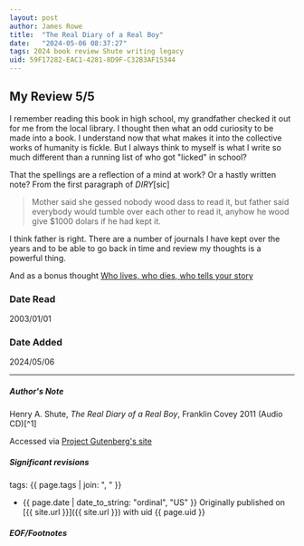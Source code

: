 ```yaml
---
layout: post
author: James Rowe
title:  "The Real Diary of a Real Boy"
date:   "2024-05-06 08:37:27"
tags: 2024 book review Shute writing legacy
uid: 59F17282-EAC1-4281-8D9F-C32B3AF15344
---
```


## My Review 5/5

I remember reading this book in high school, my grandfather checked it out for me from the local library. I thought then what an odd curiosity to be made into a book. I understand now that what makes it into the collective works of humanity is fickle. But I always think to myself is what I write so much different than a running list of who got "licked" in school?

That the spellings are a reflection of a mind at work? Or a hastly written note? From the first paragraph of *DIRY*\[sic\]

> Mother said she gessed nobody wood dass to read it, but father said everybody would tumble over each other to read it, anyhow he wood give $1000 dolars if he had kept it.

I think father is right. There are a number of journals I have kept over the years and to be able to go back in time and review my thoughts is a powerful thing.

And as a bonus thought [Who lives, who dies, who tells your story](https://en.wikipedia.org/wiki/Who_Lives,_Who_Dies,_Who_Tells_Your_Story)

### Date Read
2003/01/01

### Date Added
2024/05/06

---

##### Author's Note

Henry A. Shute, *The Real Diary of a Real Boy*,  Franklin Covey 2011 (Audio CD)[^1]

Accessed via [Project Gutenberg's site](https://www.gutenberg.org/files/5111/5111-h/5111-h.htm)

##### Significant revisions

tags: {{ page.tags | join: ", " }} <!-- todo move this somewhere -->

- {{ page.date | date_to_string: "ordinal", "US" }} Originally published on [{{ site.url }}]({{ site.url }}) with uid {{ page.uid }}

##### EOF/Footnotes
